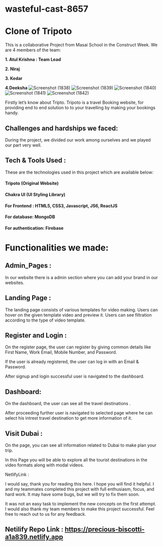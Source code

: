 # wasteful-cast-8657
# Clone of Tripoto

This is a collaborative Project from Masai School in the Construct Week. We are 4 members of the team:

<b>1. Atul Krishna : Team Lead</b>

<b>2. Niraj </b>

<b>3. Kedar</b>

<b>4.Deeksha</b>
![Screenshot (1838)](https://user-images.githubusercontent.com/83273099/209441469-5913e255-c2c9-42ed-9343-fb9d5342dd18.png)
![Screenshot (1839)](https://user-images.githubusercontent.com/83273099/209441473-d3263a87-e134-4f15-a208-bcd4a53ee7b4.png)
![Screenshot (1840)](https://user-images.githubusercontent.com/83273099/209441474-07a66ec6-826d-4e9d-918c-cdbd47ba7a40.png)
![Screenshot (1841)](https://user-images.githubusercontent.com/83273099/209441480-abbe6453-2807-4bc8-b41b-56586da71a98.png)
![Screenshot (1842)](https://user-images.githubusercontent.com/83273099/209441482-320a751a-85d7-4a7d-b6f5-5073184c195f.png)
 

Firstly let’s know about Tripto. Tripoto is a travel Booking website, for providing end to end solution to to your travelling by making your bookings handy.

## Challenges and hardships we faced:

During the project, we divided our work among ourselves and we played our part very well.

## Tech & Tools Used :

These are the technologies used in this project which are available below:

#### Tripoto (Original Website)
#### Chakra UI (UI Styling Library)
#### For Frontend : HTML5, CSS3, Javascript, JS6, ReactJS
#### For database: MongoDB
#### For authentication: Firebase  


# Functionalities we made:
## Admin_Pages :
In our website there is a admin section where you can add your brand in our websites.

## Landing Page :
The landing page consists of various templates for video making. Users can hover on the given template video and preview it. Users can see filtration according to the type of video template.

## Register and Login :
On the register page, the user can register by giving common details like First Name, Work Email, Mobile Number, and Password.

If the user is already registered, the user can log in with an Email & Password.

After signup and login successful user is navigated to the dashboard.

## Dashboard:
On the dashboard, the user can see all the travel destinations .

After proceeding further user is navigated to selected page where he can select his intrest travel destination to get more information of it.

## Visit Dubai :
On the page, you can see all information related to Dubai to make plan your trip.

In this Page you will be able to explore all the tourist destinations in the video formats along with modal videos.

 

NetlifyLink :

I would say, thank you for reading this here. I hope you will find it helpful. I and my teammates completed this project with full enthusiasm, focus, and hard work. It may have some bugs, but we will try to fix them soon.

It was not an easy task to implement the new concepts on the first attempt. I would also thank my team members to make this project successful. Feel free to reach out to us for any feedback.
## Netilify Repo Link :   https://precious-biscotti-a1a839.netlify.app

 
